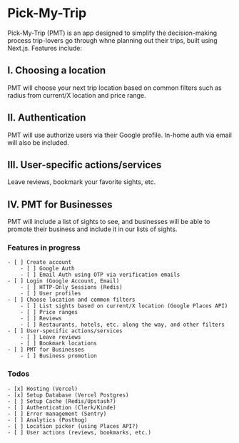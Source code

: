 # Pick-My-Trip

Pick-My-Trip (PMT) is an app designed to simplify the decision-making process trip-lovers go through whne planning out their trips, built using Next.js. Features include:

## I. Choosing a location

PMT will choose your next trip location based on common filters such as radius from current/X location and price range.

## II. Authentication

PMT will use authorize users via their Google profile. In-home auth via email will also be included.

## III. User-specific actions/services

Leave reviews, bookmark your favorite sights, etc.

## IV. PMT for Businesses

PMT will include a list of sights to see, and businesses will be able to promote their business and include it in our lists of sights.

### Features in progress

    - [ ] Create account
        - [ ] Google Auth
        - [ ] Email Auth using OTP via verification emails
    - [ ] Login (Google Account, Email)
        - [ ] HTTP-Only Sessions (Redis)
        - [ ] User profiles
    - [ ] Choose location and common filters
        - [ ] List sights based on current/X location (Google Places API)
        - [ ] Price ranges
        - [ ] Reviews
        - [ ] Restaurants, hotels, etc. along the way, and other filters
    - [ ] User-specific actions/services
        - [ ] Leave reviews
        - [ ] Bookmark locations
    - [ ] PMT for Businesses
        - [ ] Business promotion

### Todos

    - [x] Hosting (Vercel)
    - [x] Setup Database (Vercel Postgres)
    - [ ] Setup Cache (Redis/Upstash?)
    - [ ] Authentication (Clerk/Kinde)
    - [ ] Error management (Sentry)
    - [ ] Analytics (Posthog)
    - [ ] Location picker (using Places API?)
    - [ ] User actions (reviews, bookmarks, etc.)
